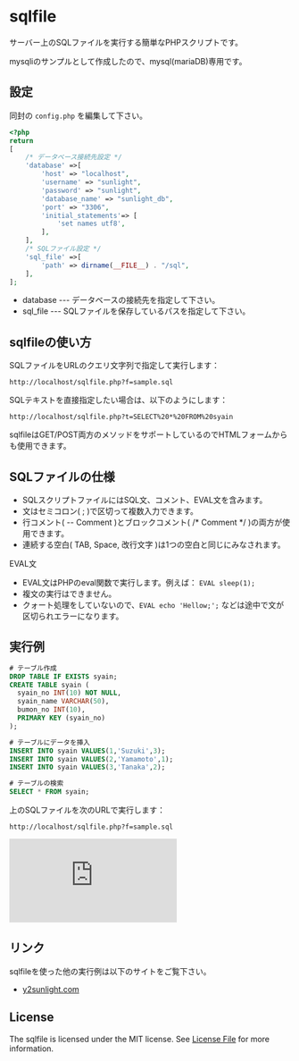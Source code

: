 # sqlfile
サーバー上のSQLファイルを実行する簡単なPHPスクリプトです。

mysqliのサンプルとして作成したので、mysql(mariaDB)専用です。

## 設定

同封の `config.php` を編集して下さい。

~~~php
<?php
return
[
    /* データベース接続先設定 */
    'database' =>[
        'host' => "localhost",
        'username' => "sunlight",
        'password' => "sunlight",
        'database_name' => "sunlight_db",
        'port' => "3306",
        'initial_statements'=> [
            'set names utf8',
        ],
    ],
    /* SQLファイル設定 */
    'sql_file' =>[
        'path' => dirname(__FILE__) . "/sql",
    ],
];
~~~

* database --- データベースの接続先を指定して下さい。
* sql_file --- SQLファイルを保存しているパスを指定して下さい。

## sqlfileの使い方

SQLファイルをURLのクエリ文字列で指定して実行します：

~~~
http://localhost/sqlfile.php?f=sample.sql
~~~

SQLテキストを直接指定したい場合は、以下のようにします：

~~~
http://localhost/sqlfile.php?t=SELECT%20*%20FROM%20syain
~~~

sqlfileはGET/POST両方のメソッドをサポートしているのでHTMLフォームからも使用できます。

## SQLファイルの仕様

* SQLスクリプトファイルにはSQL文、コメント、EVAL文を含みます。
* 文はセミコロン( ; )で区切って複数入力できます。
* 行コメント( -- Comment )とブロックコメント( /* Comment */ )の両方が使用できます。
* 連続する空白( TAB, Space, 改行文字 )は1つの空白と同じにみなされます。

EVAL文
* EVAL文はPHPのeval関数で実行します。例えば： `EVAL sleep(1);`
* 複文の実行はできません。
* クォート処理をしていないので、`EVAL echo 'Hellow;';` などは途中で文が区切られエラーになります。

## 実行例

~~~sql
# テーブル作成
DROP TABLE IF EXISTS syain;
CREATE TABLE syain (
  syain_no INT(10) NOT NULL,
  syain_name VARCHAR(50),
  bumon_no INT(10),
  PRIMARY KEY (syain_no)
);

# テーブルにデータを挿入
INSERT INTO syain VALUES(1,'Suzuki',3);
INSERT INTO syain VALUES(2,'Yamamoto',1);
INSERT INTO syain VALUES(3,'Tanaka',2);

# テーブルの検索
SELECT * FROM syain;
~~~

上のSQLファイルを次のURLで実行します：

~~~
http://localhost/sqlfile.php?f=sample.sql
~~~

![実行結果](http://www.y2sunlight.com/ground/lib/exe/fetch.php?w=463&h=183&tok=c9cf60&media=mariadb:10.4:sqlfile01.png)


## リンク
sqlfileを使った他の実行例は以下のサイトをご覧下さい。

* [y2sunlight.com](http://www.y2sunlight.com/ground/doku.php?id=mariadb:10.4:mysqli)


## License
The sqlfile is licensed under the MIT license. See [License File](LICENSE) for more information.
